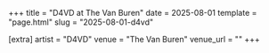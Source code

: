 +++
title = "D4VD at The Van Buren"
date = 2025-08-01
template = "page.html"
slug = "2025-08-01-d4vd"

[extra]
artist = "D4VD"
venue = "The Van Buren"
venue_url = ""
+++
